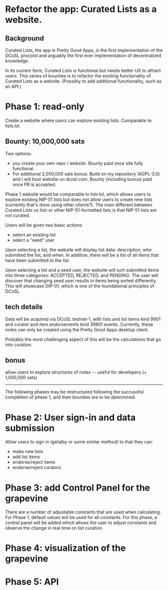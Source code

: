 Refactor the app: Curated Lists as a website.
=====

## Background

Curated Lists, the app in Pretty Good Apps, is the first implementation of the DCoSL procotol and arguably the first ever implementation of decentralized knowledge. 

In its current form, Curated Lists is functional but needs better UX to attract users. This series of bounties is to refactor the existing functionality of Curated Lists as a website. (Possibly to add additional functionality, such as an API.)

# Phase 1: read-only

Create a website where users can explore existing lists. Comparable to lists.lol.

## Bounty: 10,000,000 sats

Two options:
- you create your own repo / website. Bounty paid once site fully functional.
- For additional 2,000,000 sats bonus: Build on my repository (AGPL-3.0) and I will host website on dcosl.com. Bounty (including bonus) paid once PR is accepted. 

Phase 1 website would be comparable to listr.lol, which allows users to explore existing NIP-51 lists but does not allow users to create new lists (currently that's done using other clients?). The main different between Curated Lists vs listr or other NIP-51-formatted lists is that NIP-51 lists are not curated. 

Users will be given two basic actions:
- select an existing list
- select a "seed" user

Upon selecting a list, the website will display list data: description, who submitted the list, and when. In addition, there will be a list of all items that have been submitted to the list.

Upon selecting a list and a seed user, the website will sort submitted items into three categories: ACCEPTED, REJECTED, and PENDING. The user will discover that changing seed user results in items being sorted differently. This will showcase DIP-01, which is one of the foundational principles of DCoSL.

## tech details

Data will be acquired via DCoSL testnet-1, with lists and list items kind 9901 and curator and item endorsements kind 39901 events. Currently, these notes can only be created using the Pretty Good Apps desktop client.

Probably the most challenging aspect of this will be the calculations that go into curation. 

## bonus

allow users to explore structures of notes -- useful for developers (+ 1,000,000 sats)

<hr />

The following phases may be restructured following the succussful completion of phase 1, and their bounties are to be determined.

# Phase 2: User sign-in and data submission

Allow users to sign in (getalby or some similar method) to that they can:
- make new lists
- add list items
- endorse/reject items
- endorse/reject curators

# Phase 3: add Control Panel for the grapevine

There are a number of adjustable constants that are used when calculating. For Phase 1, default values will be used for all constants. For this phase, a control panel will be added which allows the user to adjust constants and observe the change in real time on list curation.

# Phase 4: visualization of the grapevine

# Phase 5: API
